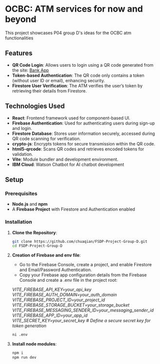 # OCBC: ATM services for now and beyond

This project showcases P04 group D's ideas for the OCBC atm functionalities

## Features

- **QR Code Login**: Allows users to login using a QR code generated from the site: [Bank App](https://log-in-fsdp.vercel.app/)
- **Token-based Authentication**: The QR code only contains a token (without user ID or email), enhancing security.
- **Firestore User Verification**: The ATM verifies the user’s token by retrieving their details from Firestore.


## Technologies Used

- **React**: Frontend framework used for component-based UI.
- **Firebase Authentication**: Used for authenticating users during sign-up and login.
- **Firestore Database**: Stores user information securely, accessed during QR code scanning for verification.
- **crypto-js**: Encrypts tokens for secure transmission within the QR code.
- **html5-qrcode**: Scans QR codes and retrieves encoded tokens for validation.
- **Vite**: Module bundler and development environment.
- **IBM Cloud**: Watson Chatbot for AI chatbot development

## Setup

### Prerequisites

- **Node.js** and **npm**
- A **Firebase Project** with Firestore and Authentication enabled

### Installation

1. **Clone the Repository**:
   ```bash
   git clone https://github.com/chuaqian/FSDP-Project-Group-D.git
   cd FSDP-Project-Group-D
2. **Creation of Firebase and env file**:
   - Go to the Firebase Console, create a project, and enable Firestore and Email/Password Authentication.
   - Copy your Firebase app configuration details from the Firebase Console and create a .env file in the project root:
   
   *VITE_FIREBASE_API_KEY=your_api_key*
   *VITE_FIREBASE_AUTH_DOMAIN=your_auth_domain*
   *VITE_FIREBASE_PROJECT_ID=your_project_id*
   *VITE_FIREBASE_STORAGE_BUCKET=your_storage_bucket*
   *VITE_FIREBASE_MESSAGING_SENDER_ID=your_messaging_sender_id*
   *VITE_FIREBASE_APP_ID=your_app_id*
   *VITE_SECRET_KEY=your_secret_key  # Define a secure secret key for token generation*

   ```bash
   ni .env

4. **Install node modules**:
   ```bash
   npm i
   npm run dev
